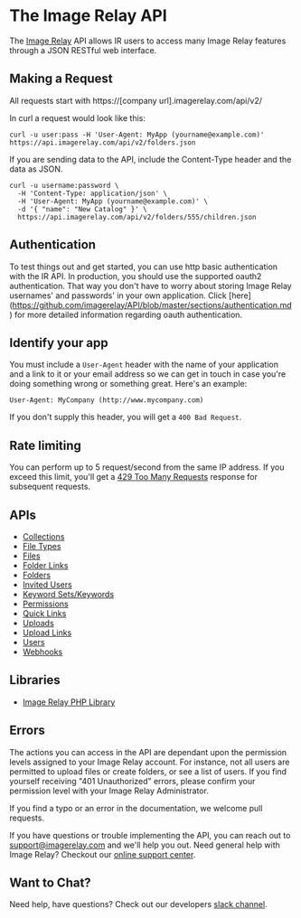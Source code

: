 The Image Relay API
===================

The [Image Relay](https://imagerelay.com) API allows IR users to access many Image Relay features through a JSON RESTful web interface.

Making a Request
----------------

All requests start with https://[company url].imagerelay.com/api/v2/

In curl a request would look like this:

```shell
curl -u user:pass -H 'User-Agent: MyApp (yourname@example.com)' https://api.imagerelay.com/api/v2/folders.json
```
If you are sending data to the API, include the Content-Type header and the data as JSON.

```shell
curl -u username:password \
  -H 'Content-Type: application/json' \
  -H 'User-Agent: MyApp (yourname@example.com)' \
  -d '{ "name": "New Catalog" }' \
  https://api.imagerelay.com/api/v2/folders/555/children.json
```
Authentication
--------------

To test things out and get started, you can use http basic authentication with the IR API. In production, you should use the supported oauth2 authentication. That way you don't have to worry about storing Image Relay usernames' and passwords' in your own application. Click [here] (https://github.com/imagerelay/API/blob/master/sections/authentication.md) for more detailed information regarding oauth authentication.


Identify your app
-----------------

You must include a `User-Agent` header with the name of your application and a link to it or your email address so 
we can get in touch in case you're doing something wrong or something great. Here's an example:

    User-Agent: MyCompany (http://www.mycompany.com)

If you don't supply this header, you will get a `400 Bad Request`.

Rate limiting
-------------

You can perform up to 5 request/second from the same IP address. If you exceed this limit, you'll get a [429 Too Many Requests](http://tools.ietf.org/html/draft-nottingham-http-new-status-02#section-4) response for subsequent requests.

APIs
-------------------------------------------------------------------

* [Collections](https://github.com/imagerelay/api/blob/master/sections/collections.md)
* [File Types](https://github.com/imagerelay/api/blob/master/sections/file_types.md)
* [Files](https://github.com/imagerelay/api/blob/master/sections/files.md)
* [Folder Links](https://github.com/imagerelay/api/blob/master/sections/folder_links.md)
* [Folders](https://github.com/imagerelay/api/blob/master/sections/folders.md)
* [Invited Users](https://github.com/imagerelay/api/blob/master/sections/invited_users.md)
* [Keyword Sets/Keywords](https://github.com/imagerelay/api/blob/master/sections/keywording.md)
* [Permissions](https://github.com/imagerelay/api/blob/master/sections/permissions.md)
* [Quick Links](https://github.com/imagerelay/api/blob/master/sections/quick_links.md)
* [Uploads](https://github.com/imagerelay/api/blob/master/sections/uploads.md)
* [Upload Links](https://github.com/imagerelay/api/blob/master/sections/upload_links.md)
* [Users](https://github.com/imagerelay/api/blob/master/sections/users.md)
* [Webhooks](https://github.com/imagerelay/api/blob/master/sections/webhooks.md)

Libraries
---------
* [Image Relay PHP Library](https://github.com/imagerelay/imagerelay-php) 

Errors
------
The actions you can access in the API are dependant upon the permission levels assigned to your Image Relay account.
For instance, not all users are permitted to upload files or create folders, or see a list of users. If you find yourself
receiving "401 Unauthorized" errors, please confirm your permission level with your Image Relay Administrator.
 
If you find a typo or an error in the documentation, we welcome pull requests.

If you have questions or trouble implementing the API, you can reach out to support@imagerelay.com and we'll help you out.
Need general help with Image Relay? Checkout our [online support center](http://support.imagerelay.com).

Want to Chat?
-------------
Need help, have questions? Check out our developers [slack channel](https://imagerelay-dev-slackin.herokuapp.com/).



